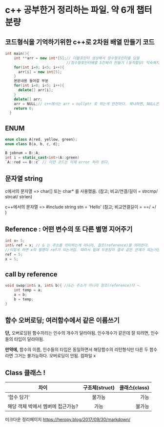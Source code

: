 # c++ 공부한거 정리하는 파일. 약 6개 챕터분량

## 코드형식을 기억하기위한 c++로 2차원 배열 만들기 코드

```c++
int main(){
    int **arr = new int*[5];// 더블포인터 생성해서 정수형포인터를 담을 
                            //정수형포인터배열 5칸짜리 만들기 (동적할당) 익숙해지자
    for(int i=0; i<5; i++){
      arr[i] = new int[5];
    }
    본문내용 들어갈 부분
    for(int i=0; i<5; i++){
      delete[] arr[i];
    }
    delete[] arr;
    arr = NULL;// c++에서는 arr = nullptr 로 하는게 안전하다. 왜냐하면, NULL은 0과 같은의미라서 상수로 
    return 0;
  }
```
## ENUM
```c++
enum class A{red, yellow, green};
enum class B{a, b, c, d};

B jobnum = B::A;
int i = static_cast<int>(A::green)
`A::red == B::c` // 이런 코드는 이제 error 처리 된다.
```
## 문자열 string

c에서의 문자열 => char[] 또는  char* 를 사용했음. (참고; 비교/연결/길이 = strcmp/ strcat/ strlen)

c++에서의 문자열 => #include<string> string stn = 'Hello' (참고; 비교연결길이 = ==/ +/ )

## Reference : 어떤 변수의 또 다른 별명 지어주기
```c++
int x= 5;
int& ref = x; // & 는 주소를 의미하는게 아니라, 참조(reference)를 의미한다.
//이렇게 하면 x의 별명이 ref가 되는거임. 따라서 밑에 두문장이 결국 같은 관계가 되는거임.
ref = 5;
x = 5;
```
## call by reference 
```C++
void swap(int& a, int& b){ //&는 주소가 아니라 참조(reference)다 ~.
    int temp = a;
    a = b;
    b = temp;
}
```
## 함수 오버로딩; 여러함수에서 같은 이름쓰기 
__단,__ 오버로딩된 함수끼리는 인수의 개수가 달라야됨. 인수개수가 같은데 잘 되려면, 인수들의 타입이 달라야됨.

__만약에,__ 함수의 이름, 인수들의 타입은 동일하면서 해당함수의 리턴형식만 다른 두 함수라면 그거는 불가능하다. 오버로딩이 안됨. 컴파일 x

## Class 클래스 !
차이 | 구조체(struct) | 클래스(class)
|--------|:------:|------:|
|'함수 담기'| 불가능 | 가능 |
|해당 객체 박에서 멤버에 접근가능? | 가능 | 불가능 |

미크다운 정리페이지 https://heropy.blog/2017/09/30/markdown/

